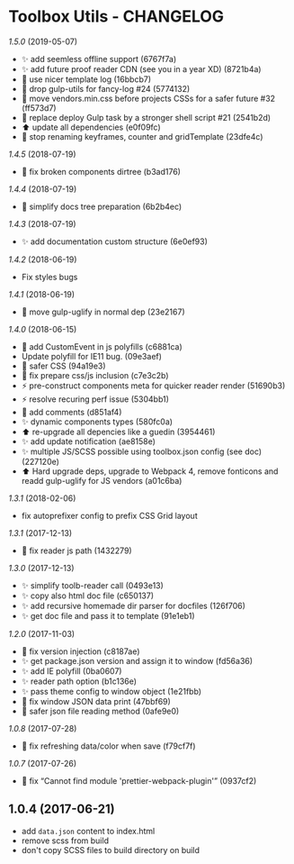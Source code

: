 # Toolbox Utils - CHANGELOG

*1.5.0* (2019-05-07)
  - ✨ add seemless offline support (6767f7a) 
  - ✨ add future proof reader CDN (see you in a year XD) (8721b4a) 
  - 💄 use nicer template log (16bbcb7) 
  - 🔨 drop gulp-utils for fancy-log #24 (5774132) 
  - 🔨 move vendors.min.css before projects CSSs for a safer future #32 (ff573d7) 
  - 🔨 replace deploy Gulp task by a stronger shell script #21 (2541b2d) 
  - ⬆️ update all dependencies (e0f09fc) 
  - 🔧 stop renaming keyframes, counter and gridTemplate (23dfe4c)

*1.4.5* (2018-07-19)
  - 🐛 fix broken components dirtree (b3ad176)

*1.4.4* (2018-07-19)
  - 🔨 simplify docs tree preparation (6b2b4ec)

*1.4.3* (2018-07-19)
  - ✨ add documentation custom structure (6e0ef93)

*1.4.2* (2018-06-19)

  - Fix styles bugs

*1.4.1* (2018-06-19)

  - 🔧 move gulp-uglify in normal dep (23e2167)

*1.4.0* (2018-06-15)

  - 🔧 add CustomEvent in js polyfills (c6881ca) 
  - Update polyfill for IE11 bug. (09e3aef) 
  - 💄 safer CSS (94a19e3) 
  - 🐛 fix prepare css/js inclusion (c7e3c2b) 
  - ⚡️ pre-construct components meta for quicker reader render (51690b3) 
  - ⚡️ resolve recuring perf issue (5304bb1) 
  - 📝 add comments (d851af4) 
  - ✨ dynamic components types (580fc0a) 
  - ⬆️ re-upgrade all depencies like a guedin (3954461) 
  - ✨ add update notification (ae8158e) 
  - ✨ multiple JS/SCSS possible using toolbox.json config (see doc) (227120e) 
  - ⬆️ Hard upgrade deps, upgrade to Webpack 4, remove fonticons and readd gulp-uglify for JS vendors (a01c6ba)

*1.3.1* (2018-02-06)
  - fix autoprefixer config to prefix CSS Grid layout

*1.3.1* (2017-12-13)
  - 🐛 fix reader js path (1432279)

*1.3.0* (2017-12-13)
  - ✨ simplify toolb-reader call (0493e13) 
  - ✨ copy also html doc file (c650137) 
  - ✨ add recursive homemade dir parser for docfiles (126f706) 
  - ✨ get doc file and pass it to template (91e1eb1)

*1.2.0* (2017-11-03)
  - 🐛 fix version injection (c8187ae) 
  - ✨ get package.json version and assign it to window (fd56a36) 
  - ✨ add IE polyfill (0ba0607) 
  - ✨ reader path option (b1c136e) 
  - ✨ pass theme config to window object (1e21fbb) 
  - 🐛 fix window JSON data print (47bbf69) 
  - 🔨 safer json file reading method (0afe9e0)

*1.0.8* (2017-07-28)
  - 🐛 fix refreshing data/color when save (f79cf7f)

*1.0.7* (2017-07-26)
  - 🐛 fix “Cannot find module 'prettier-webpack-plugin'” (0937cf2)

## 1.0.4 (2017-06-21)
- add `data.json` content to index.html
- remove scss from build
- don't copy SCSS files to build directory on build
